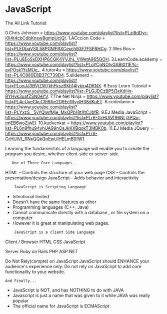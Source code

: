 # JavaScript

The All Link Tutorial:

0.Chris Johnson = https://www.youtube.com/playlist?list=PLzi8dDyr-I0l4t4cbCdbKnswBgmpUcjQl.
1.ACccion Code = https://www.youtube.com/playlist?list=PLEDbaVSIL58PGMFRXCexch93F7FSFRHCg.
2.Wes Bos = https://www.youtube.com/playlist?list=PLu8EoSxDXHP6CGK4YVJhL_VWetA865GOH.
3.LearnCode.academy = https://www.youtube.com/playlist?list=PLoYCgNOIyGABI011EYc-avPOsk1YsMUe_.
4.tutor4u = https://www.youtube.com/playlist?list=PL4C880E8B37C739D4.
5.slidenerd = https://www.youtube.com/playlist?list=PLonJJ3BVjZW7khFksz6Xb14lykip4DKNX.
6.Easy Learn Tutorial = https://www.youtube.com/playlist?list=PLGJDCzBP5j3xKdHn-RYHvk3uafZSN0eYV.
7.The Net Ninja = https://www.youtube.com/playlist?list=PL4cUxeGkcC9i9Ae2D9Ee1RvylH38dKuET.
8.codedamn = https://www.youtube.com/playlist?list=PLYxzS__5yYQlwfMje_MxQPb18tXtCJbfR.
9.EJ Media JavaScript = https://www.youtube.com/playlist?list=PLr6-GrHUlVf96NLj3PQq-tmEB6woZjwEl.
10.kudvenkat = https://www.youtube.com/playlist?list=PL6n9fhu94yhUA99nOsJkKXBqokT3MBK0b.
11.EJ Media JQuery = https://www.youtube.com/playlist?list=PLr6-GrHUlVf_RNxQQkQnEwUiHELmB0fW1.


 Learning the fundamentals of a language will enable you to create the program you desire, whether client-side or server-side.

 ```bash
 	One of Three Core Languages.
 ```


HTML - Controls the structure of your web page
CSS - Controls the presentation/design
JavaScript - Adds behavior and interactivity


 ```bash
     JavaScript is Scripting Language
 ```


- Intentional limited
- Doesn't have the same features as other
- Programming languages (C++, Java)
- Cannot communicate directly with a database , or file system on a computer
- However it is great at manipulating web pages.


 ```bash
     JavaScript is a client Side Language
 ```



Client / Browser 
HTML
CSS
JavaScript

Server
Ruby on Rails
PHP
ASP.NET


Do Not Rely(compte) on JavaScript
JavaScript should ENHANCE your audience's experience only.
Do not rely on JavaScript to add core functionality to your website.


 ```bash
And Finally...
```


- JavaScript is NOT, and has NOTHING to do with JAVA
- Javascript is just a name that was given to it while JAVA was really popular
- The official name for JavaScript is ECMAScript
